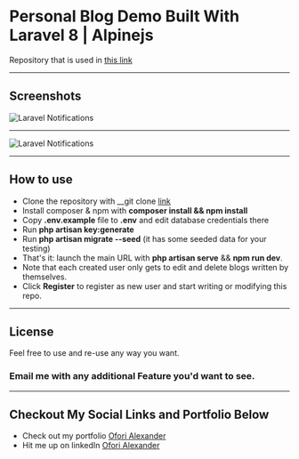 # Personal Blog Demo Built With Laravel 8 | Alpinejs

Repository that is used in [this link](https://github.com/OforiAlexander/Personal-Blog-As-A-Beginner.git)

- - - - -

## Screenshots 

![Laravel Notifications]()

- - - - -

![Laravel Notifications]()

- - - - -

## How to use

- Clone the repository with __git clone [link](https://github.com/OforiAlexander/Personal-Blog-As-A-Beginner.git__)
- Install composer & npm with __composer install && npm install__
- Copy __.env.example__ file to __.env__ and edit database credentials there
- Run __php artisan key:generate__
- Run __php artisan migrate --seed__ (it has some seeded data for your testing)
- That's it: launch the main URL with __php artisan serve__ && __npm run dev__. 
- Note that each created user only gets to edit and delete blogs written by themselves.
- Click __Register__ to register as new user and start writing or modifying this repo.


- - - - -

## License

Feel free to use and re-use any way you want.

### Email me with any additional Feature you'd want to see.
- - - - -

## Checkout My Social Links and Portfolio Below

- Check out my portfolio [Ofori Alexander](https://ofori-alexander.vercel.app/)
- Hit me up on linkedIn [Ofori Alexander](https://www.linkedin.com/in/alexander-ofori01)

